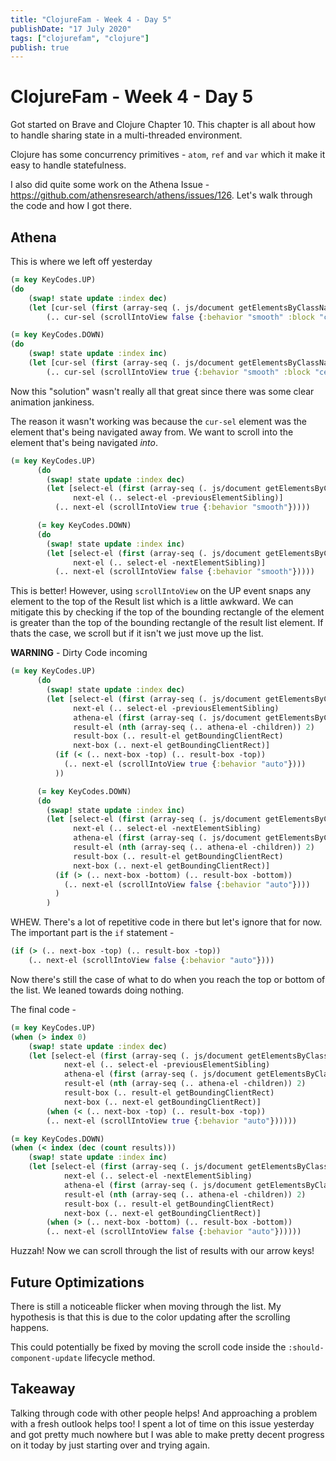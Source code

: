 ```yaml
---
title: "ClojureFam - Week 4 - Day 5"
publishDate: "17 July 2020"
tags: ["clojurefam", "clojure"]
publish: true
---
```


# ClojureFam - Week 4 - Day 5

Got started on Brave and Clojure Chapter 10. This chapter is all about how to handle sharing state in a multi-threaded environment.

Clojure has some concurrency primitives - `atom`, `ref` and `var` which it make it easy to handle statefulness.

I also did quite some work on the Athena Issue - https://github.com/athensresearch/athens/issues/126. Let's walk through the code and how I got there.

## Athena

This is where we left off yesterday

```clojure
(= key KeyCodes.UP)
(do
    (swap! state update :index dec)
    (let [cur-sel (first (array-seq (. js/document getElementsByClassName "selected")))]
        (.. cur-sel (scrollIntoView false {:behavior "smooth" :block "center"}))))

(= key KeyCodes.DOWN)
(do
    (swap! state update :index inc)
    (let [cur-sel (first (array-seq (. js/document getElementsByClassName "selected")))]
        (.. cur-sel (scrollIntoView true {:behavior "smooth" :block "center"}))))
```

Now this "solution" wasn't really all that great since there was some clear animation jankiness.

The reason it wasn't working was because the `cur-sel` element was the element that's being navigated away from. We want to scroll into the element that's being navigated _into_.

```clojure
(= key KeyCodes.UP)
      (do
        (swap! state update :index dec)
        (let [select-el (first (array-seq (. js/document getElementsByClassName "selected")))
              next-el (.. select-el -previousElementSibling)]
          (.. next-el (scrollIntoView true {:behavior "smooth"}))))

      (= key KeyCodes.DOWN)
      (do
        (swap! state update :index inc)
        (let [select-el (first (array-seq (. js/document getElementsByClassName "selected")))
              next-el (.. select-el -nextElementSibling)]
          (.. next-el (scrollIntoView false {:behavior "smooth"}))))
```

This is better! However, using `scrollIntoView` on the UP event snaps any element to the top of the Result list which is a little awkward. We can mitigate this by checking if the top of the bounding rectangle of the element is greater than the top of the bounding rectangle of the result list element. If thats the case, we scroll but if it isn't we just move up the list.

**WARNING** - Dirty Code incoming

```clojure
(= key KeyCodes.UP)
      (do
        (swap! state update :index dec)
        (let [select-el (first (array-seq (. js/document getElementsByClassName "selected")))
              next-el (.. select-el -previousElementSibling)
              athena-el (first (array-seq (. js/document getElementsByClassName "athena")))
              result-el (nth (array-seq (.. athena-el -children)) 2)
              result-box (.. result-el getBoundingClientRect)
              next-box (.. next-el getBoundingClientRect)]
          (if (< (.. next-box -top) (.. result-box -top))
            (.. next-el (scrollIntoView true {:behavior "auto"})))
          ))

      (= key KeyCodes.DOWN)
      (do
        (swap! state update :index inc)
        (let [select-el (first (array-seq (. js/document getElementsByClassName "selected")))
              next-el (.. select-el -nextElementSibling)
              athena-el (first (array-seq (. js/document getElementsByClassName "athena")))
              result-el (nth (array-seq (.. athena-el -children)) 2)
              result-box (.. result-el getBoundingClientRect)
              next-box (.. next-el getBoundingClientRect)]
          (if (> (.. next-box -bottom) (.. result-box -bottom))
            (.. next-el (scrollIntoView false {:behavior "auto"})))
          )
        )
```

WHEW. There's a lot of repetitive code in there but let's ignore that for now. The important part is the `if` statement -

```clojure
(if (> (.. next-box -top) (.. result-box -top))
    (.. next-el (scrollIntoView false {:behavior "auto"})))
```

Now there's still the case of what to do when you reach the top or bottom of the list. We leaned towards doing nothing.

The final code -

```clojure
(= key KeyCodes.UP)
(when (> index 0)
    (swap! state update :index dec)
    (let [select-el (first (array-seq (. js/document getElementsByClassName "selected")))
            next-el (.. select-el -previousElementSibling)
            athena-el (first (array-seq (. js/document getElementsByClassName "athena")))
            result-el (nth (array-seq (.. athena-el -children)) 2)
            result-box (.. result-el getBoundingClientRect)
            next-box (.. next-el getBoundingClientRect)]
        (when (< (.. next-box -top) (.. result-box -top))
        (.. next-el (scrollIntoView true {:behavior "auto"})))))

(= key KeyCodes.DOWN)
(when (< index (dec (count results)))
    (swap! state update :index inc)
    (let [select-el (first (array-seq (. js/document getElementsByClassName "selected")))
            next-el (.. select-el -nextElementSibling)
            athena-el (first (array-seq (. js/document getElementsByClassName "athena")))
            result-el (nth (array-seq (.. athena-el -children)) 2)
            result-box (.. result-el getBoundingClientRect)
            next-box (.. next-el getBoundingClientRect)]
        (when (> (.. next-box -bottom) (.. result-box -bottom))
        (.. next-el (scrollIntoView false {:behavior "auto"})))))
```

Huzzah! Now we can scroll through the list of results with our arrow keys!

## Future Optimizations

There is still a noticeable flicker when moving through the list. My hypothesis is that this is due to the color updating after the scrolling happens.

This could potentially be fixed by moving the scroll code inside the `:should-component-update` lifecycle method.

## Takeaway

Talking through code with other people helps! And approaching a problem with a fresh outlook helps too! I spent a lot of time on this issue yesterday and got pretty much nowhere but I was able to make pretty decent progress on it today by just starting over and trying again.
